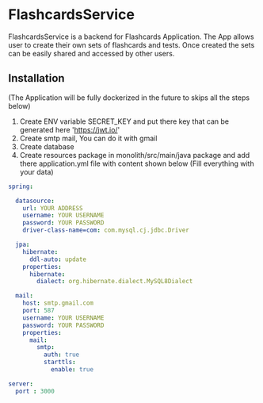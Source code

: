 # FlashcardsService

FlashcardsService is a backend for Flashcards Application.
The App allows user to create their own sets of flashcards and tests.
Once created the sets can be easily shared and accessed by other users.

## Installation
(The Application will be fully dockerized in the future to skips all the steps below)
1. Create ENV variable SECRET_KEY and put there key that can be generated here 'https://jwt.io/'
2. Create smtp mail, You can do it with gmail
3. Create database
4. Create resources package in monolith/src/main/java package and add there application.yml file with content shown below (Fill everything with your data)
```yml
spring:

  datasource:
    url: YOUR ADDRESS
    username: YOUR USERNAME
    password: YOUR PASSWORD
    driver-class-name=com: com.mysql.cj.jdbc.Driver

  jpa:
    hibernate:
      ddl-auto: update
    properties:
      hibernate:
        dialect: org.hibernate.dialect.MySQL8Dialect

  mail:
    host: smtp.gmail.com
    port: 587
    username: YOUR USERNAME
    password: YOUR PASSWORD
    properties:
      mail:
        smtp:
          auth: true
          starttls:
            enable: true

server:
  port : 3000
```
